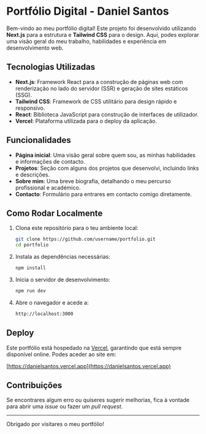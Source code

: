 # Portfólio Digital - Daniel Santos

Bem-vindo ao meu portfólio digital! Este projeto foi desenvolvido utilizando **Next.js** para a estrutura e **Tailwind CSS** para o design. Aqui, podes explorar uma visão geral do meu trabalho, habilidades e experiência em desenvolvimento web.

## Tecnologias Utilizadas

- **Next.js**: Framework React para a construção de páginas web com renderização no lado do servidor (SSR) e geração de sites estáticos (SSG).
- **Tailwind CSS**: Framework de CSS utilitário para design rápido e responsivo.
- **React**: Biblioteca JavaScript para construção de interfaces de utilizador.
- **Vercel**: Plataforma utilizada para o deploy da aplicação.

## Funcionalidades

- **Página inicial**: Uma visão geral sobre quem sou, as minhas habilidades e informações de contacto.
- **Projetos**: Seção com alguns dos projetos que desenvolvi, incluindo links e descrições.
- **Sobre mim**: Uma breve biografia, detalhando o meu percurso profissional e académico.
- **Contacto**: Formulário para entrares em contacto comigo diretamente.

## Como Rodar Localmente

1. Clona este repositório para o teu ambiente local:

    ```bash
    git clone https://github.com/username/portfolio.git
    cd portfolio
    ```

2. Instala as dependências necessárias:

    ```bash
    npm install
    ```

3. Inicia o servidor de desenvolvimento:

    ```bash
    npm run dev
    ```

4. Abre o navegador e acede a:

    ```bash
    http://localhost:3000
    ```

## Deploy

Este portfólio está hospedado na [Vercel](https://vercel.com/), garantindo que está sempre disponível online. Podes aceder ao site em:

[https://danielsantos.vercel.app](https://danielsantos.vercel.app)

## Contribuições

Se encontrares algum erro ou quiseres sugerir melhorias, fica à vontade para abrir uma *issue* ou fazer um *pull request*.


---

Obrigado por visitares o meu portfólio!

